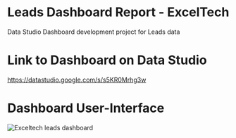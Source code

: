 # Leads Dashboard Report - ExcelTech
Data Studio Dashboard development project for Leads data

# Link to Dashboard on Data Studio
https://datastudio.google.com/s/s5KR0Mrhg3w

# Dashboard User-Interface
![Exceltech leads dashboard](https://user-images.githubusercontent.com/66309302/172831918-e97e61b1-d5fb-4808-8a5f-b5720e665de4.PNG)
